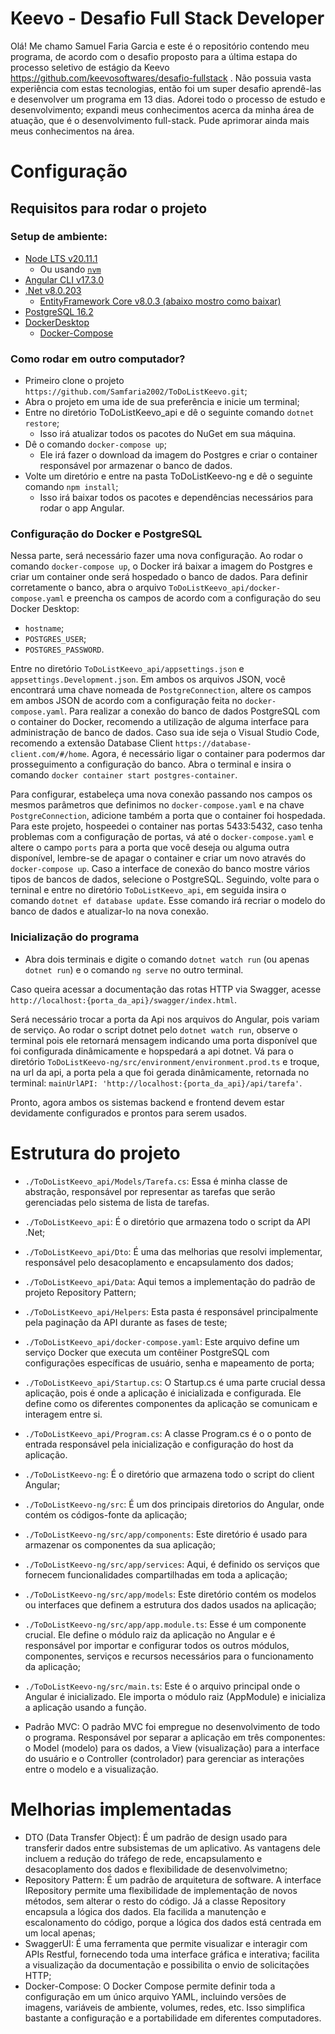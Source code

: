 # Keevo - Desafio Full Stack Developer

Olá! Me chamo Samuel Faria Garcia e este é o repositório contendo meu programa, de acordo com o desafio proposto para a última estapa do processo seletivo de estágio da Keevo https://github.com/keevosoftwares/desafio-fullstack .
Não possuia vasta experiência com estas tecnologias, então foi um super desafio aprendê-las e desenvolver um programa em 13 dias. Adorei todo o processo de estudo e desenvolvimento; expandi meus conhecimentos acerca da minha área de atuação, que é o desenvolvimento full-stack. Pude aprimorar ainda mais meus conhecimentos na área.

# Configuração

## Requisitos para rodar o projeto

### Setup de ambiente:
- [Node LTS v20.11.1](https://nodejs.org/en/download)
  - Ou usando [`nvm`](https://github.com/nvm-sh/nvm)
- [Angular CLI v17.3.0](https://angular.io/guide/setup-local)
- [.Net v8.0.203](https://dotnet.microsoft.com/pt-br/download/dotnet/8.0)
  - [EntityFramework Core v8.0.3 (abaixo mostro como baixar)](https://learn.microsoft.com/pt-br/ef/core/)
- [PostgreSQL 16.2](https://www.postgresql.org/)
- [DockerDesktop](https://www.docker.com/products/docker-desktop/)
  - [Docker-Compose](https://github.com/docker/compose)

### Como rodar em outro computador?

- Primeiro clone o projeto `https://github.com/Samfaria2002/ToDoListKeevo.git`;
- Abra o projeto em uma ide de sua preferência e inicie um terminal;
- Entre no diretório ToDoListKeevo_api e dê o seguinte comando `dotnet restore`;
  - Isso irá atualizar todos os pacotes do NuGet em sua máquina.
- Dê o comando `docker-compose up`;
  - Ele irá fazer o download da imagem do Postgres e criar o container responsável por armazenar o banco de dados.
- Volte um diretório e entre na pasta ToDoListKeevo-ng e dê o seguinte comando `npm install`;
  - Isso irá baixar todos os pacotes e dependências necessários para rodar o app Angular.

### Configuração do Docker e PostgreSQL

Nessa parte, será necessário fazer uma nova configuração. Ao rodar o comando `docker-compose up`, o Docker irá baixar a imagem do Postgres e criar um container onde será hospedado o banco de dados. Para definir corretamente o banco, abra o arquivo `ToDoListKeevo_api/docker-compose.yaml` e preencha os campos de acordo com a configuração do seu Docker Desktop: 
- `hostname`;
- `POSTGRES_USER`;
- `POSTGRES_PASSWORD`.

Entre no diretório `ToDoListKeevo_api/appsettings.json` e `appsettings.Development.json`. Em ambos os arquivos JSON, você encontrará uma chave nomeada de `PostgreConnection`, altere os campos em ambos JSON de acordo com a configuração feita no `docker-compose.yaml`.
Para realizar a conexão do banco de dados PostgreSQL com o container do Docker, recomendo a utilização de alguma interface para administração de banco de dados. Caso sua ide seja o Visual Studio Code, recomendo a extensão Database Client `https://database-client.com/#/home`.
Agora, é necessário ligar o container para podermos dar prosseguimento a configuração do banco. Abra o terminal e insira o comando `docker container start postgres-container`.

Para configurar, estabeleça uma nova conexão passando nos campos os mesmos parâmetros que definimos no `docker-compose.yaml` e na chave `PostgreConnection`, adicione também a porta que o container foi hospedada. Para este projeto, hospeedei o container nas portas 5433:5432, caso tenha problemas com a configuração de portas, vá até o `docker-compose.yaml` e altere o campo `ports` para a porta que você deseja ou alguma outra disponível, lembre-se de apagar o container e criar um novo através do `docker-compose up`. Caso a interface de conexão do banco mostre vários tipos de bancos de dados, selecione o PostgreSQL. 
Seguindo, volte para o terninal e entre no diretório `ToDoListKeevo_api`, em seguida insira o comando `dotnet ef database update`. Esse comando irá recriar o modelo do banco de dados e atualizar-lo na nova conexão.

### Inicialização do programa

- Abra dois terminais e digite o comando `dotnet watch run` (ou apenas `dotnet run`) e o comando `ng serve` no outro terminal.

Caso queira acessar a documentação das rotas HTTP via Swagger, acesse `http://localhost:{porta_da_api}/swagger/index.html`.

Será necessário trocar a porta da Api nos arquivos do Angular, pois variam de serviço. Ao rodar o script dotnet pelo `dotnet watch run`, observe o terminal 
pois ele retornará mensagem indicando uma porta disponível que foi configurada dinâmicamente e hopspedará a api dotnet. Vá para o diretório `ToDoListKeevo-ng/src/environment/environment.prod.ts` e troque, na url da api, a porta pela a que foi gerada dinâmicamente, retornada no terminal: `mainUrlAPI: 'http://localhost:{porta_da_api}/api/tarefa'`.

Pronto, agora ambos os sistemas backend e frontend devem estar devidamente configurados e prontos para serem usados.


# Estrutura do projeto

- `./ToDoListKeevo_api/Models/Tarefa.cs`: Essa é minha classe de abstração, responsável por representar as tarefas que serão gerenciadas pelo sistema de lista de tarefas.
- `./ToDoListKeevo_api`: É o diretório que armazena todo o script da API .Net;
- `./ToDoListKeevo_api/Dto`: É uma das melhorias que resolvi implementar, responsável pelo desacoplamento e encapsulamento dos dados;
- `./ToDoListKeevo_api/Data`: Aqui temos a implementação do padrão de projeto Repository Pattern;
- `./ToDoListKeevo_api/Helpers`: Esta pasta é responsável principalmente pela paginação da API durante as fases de teste;
- `./ToDoListKeevo_api/docker-compose.yaml`: Este arquivo define um serviço Docker que executa um contêiner PostgreSQL com configurações específicas de usuário, senha e mapeamento de porta;
- `./ToDoListKeevo_api/Startup.cs`: O Startup.cs é uma parte crucial dessa aplicação, pois é onde a aplicação é inicializada e configurada. Ele define como os diferentes componentes da aplicação se comunicam e interagem entre si.
- `./ToDoListKeevo_api/Program.cs`: A classe Program.cs é o o ponto de entrada responsável pela inicialização e configuração do host da aplicação.

- `./ToDoListKeevo-ng`: É o diretório que armazena todo o script do client Angular;
- `./ToDoListKeevo-ng/src`: É um dos principais diretorios do Angular, onde contém os códigos-fonte da aplicação;
- `./ToDoListKeevo-ng/src/app/components`: Este diretório é usado para armazenar os componentes da sua aplicação;
- `./ToDoListKeevo-ng/src/app/services`: Aqui, é definido os serviços que fornecem funcionalidades compartilhadas em toda a aplicação;
- `./ToDoListKeevo-ng/src/app/models`: Este diretório contém os modelos ou interfaces que definem a estrutura dos dados usados na aplicação;
- `./ToDoListKeevo-ng/src/app/app.module.ts`: Esse é um componente crucial. Ele define o módulo raiz da aplicação no Angular e é responsável por importar e configurar todos os outros módulos, componentes, serviços e recursos necessários para o funcionamento da aplicação;
- `./ToDoListKeevo-ng/src/main.ts`: Este é o arquivo principal onde o Angular é inicializado. Ele importa o módulo raiz (AppModule) e inicializa a aplicação usando a função.

- Padrão MVC: O padrão MVC foi empregue no desenvolvimento de todo o programa. Responsável por separar a aplicação em três componentes: o Model (modelo) para os dados, a View (visualização) para a interface do usuário e o Controller (controlador) para gerenciar as interações entre o modelo e a visualização.


# Melhorias implementadas

- DTO (Data Transfer Object):  É um padrão de design usado para transferir dados entre subsistemas de um aplicativo. As vantagens dele incluem a redução do tráfego de rede, encapsulamento e desacoplamento dos dados e flexibilidade de desenvolvimetno;
- Repository Pattern: É um padrão de arquitetura de software. A interface IRepository permite uma flexibilidade de implementação de novos métodos, sem alterar o resto do código. Já a classe Repository encapsula a lógica dos dados. Ela facilida a manutenção e escalonamento do código, porque a lógica dos dados está centrada em um local apenas;
- SwaggerUI: É uma ferramenta que permite visualizar e interagir com APIs Restful, fornecendo toda uma interface gráfica e interativa; facilita a visualização da documentação e possibilita o envio de solicitações HTTP;
- Docker-Compose: O Docker Compose permite definir toda a configuração em um único arquivo YAML, incluindo versões de imagens, variáveis de ambiente, volumes, redes, etc. Isso simplifica bastante a configuração e a portabilidade em diferentes computadores.
